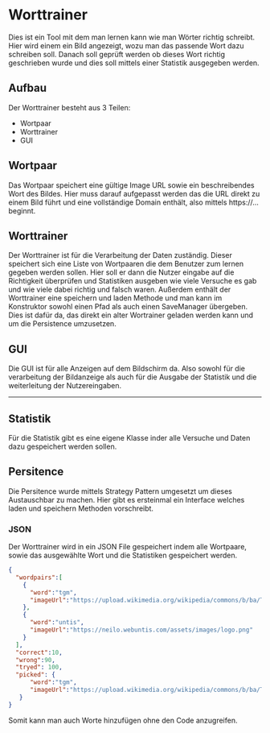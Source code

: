 # Worttrainer
Dies ist ein Tool mit dem man lernen kann wie man Wörter richtig schreibt. Hier wird einem ein Bild angezeigt, wozu man das passende Wort dazu schreiben soll. Danach soll geprüft werden ob dieses Wort richtig geschrieben wurde und dies soll mittels einer Statistik ausgegeben werden. 
## Aufbau
Der Worttrainer besteht aus 3 Teilen:
- Wortpaar
- Worttrainer
- GUI

## Wortpaar
Das Wortpaar speichert eine gültige Image URL sowie ein beschreibendes Wort des Bildes. Hier muss darauf aufgepasst werden das die URL direkt zu einem Bild führt und eine vollständige Domain enthält, also mittels https://... beginnt. 
## Worttrainer
Der Worttrainer ist für die Verarbeitung der Daten zuständig. Dieser speichert sich eine Liste von Wortpaaren die dem Benutzer zum lernen gegeben werden sollen. Hier soll er dann die Nutzer eingabe auf die Richtigkeit überprüfen und Statistiken ausgeben wie viele Versuche es gab und wie viele dabei richtig und falsch waren. Außerdem enthält der Worttrainer eine speichern und laden Methode und man kann im Konstruktor sowohl einen Pfad als auch einen SaveManager übergeben. Dies ist dafür da, das direkt ein alter Wortrainer geladen werden kann und um die Persistence umzusetzen.
## GUI
Die GUI ist für alle Anzeigen auf dem Bildschirm da. Also sowohl für die verarbeitung der Bildanzeige als auch für die Ausgabe der Statistik und die weiterleitung der Nutzereingaben.

---

## Statistik
Für die Statistik gibt es eine eigene Klasse inder alle Versuche und Daten dazu gespeichert werden sollen.

## Persitence
Die Persitence wurde mittels Strategy Pattern umgesetzt um dieses Austauschbar zu machen. Hier gibt es ersteinmal ein Interface welches laden und speichern Methoden vorschreibt. 
### JSON
Der Worttrainer wird in ein JSON File gespeichert indem alle Wortpaare, sowie das ausgewählte Wort und die Statistiken gespeichert werden.
```json
{
  "wordpairs":[
    {
      "word":"tgm",
      "imageUrl":"https://upload.wikimedia.org/wikipedia/commons/b/ba/TGM_Logo.png"
    },
    {
      "word":"untis",
      "imageUrl":"https://neilo.webuntis.com/assets/images/logo.png"
    }
  ],
  "correct":10,
  "wrong":90,
  "tryed": 100,
  "picked": {
      "word":"tgm",
      "imageUrl":"https://upload.wikimedia.org/wikipedia/commons/b/ba/TGM_Logo.png"
   }
}
```

Somit kann man auch Worte hinzufügen ohne den Code anzugreifen.
